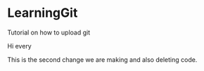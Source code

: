 # LearningGit

Tutorial on how to upload git

Hi every

This is the second change we are making and also deleting code.
